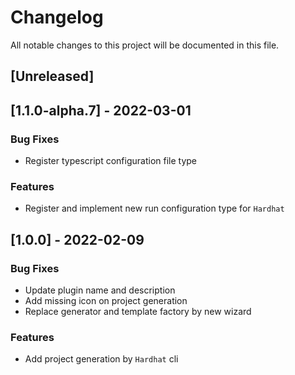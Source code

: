 # Changelog
All notable changes to this project will be documented in this file.

## [Unreleased]
## [1.1.0-alpha.7] - 2022-03-01

### Bug Fixes

- Register typescript configuration file type

### Features

- Register and implement new run configuration type for `Hardhat`

## [1.0.0] - 2022-02-09

### Bug Fixes

- Update plugin name and description
- Add missing icon on project generation
- Replace generator and template factory by new wizard

### Features

- Add project generation by `Hardhat` cli

<!-- generated by git-cliff -->
